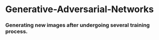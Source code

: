 # Generative-Adversarial-Networks
### Generating new images after undergoing several training process.
